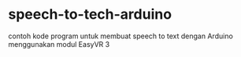 # speech-to-tech-arduino
 contoh kode program untuk membuat speech to text dengan Arduino menggunakan modul EasyVR 3

